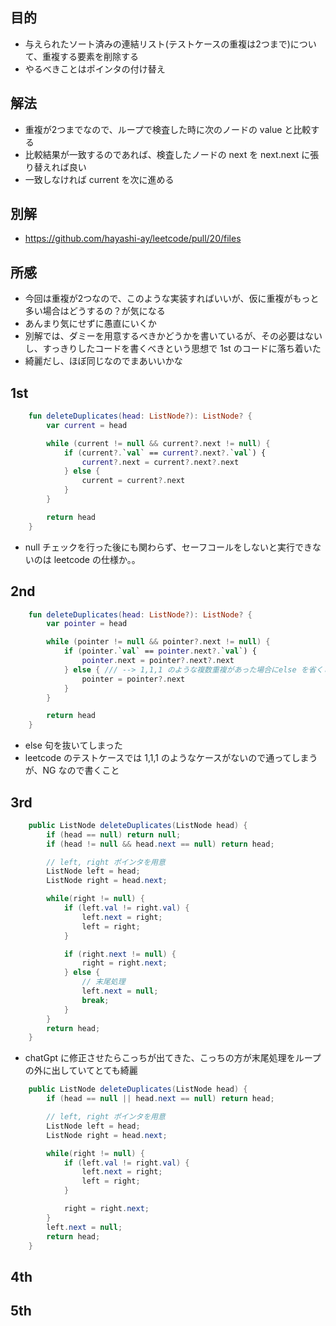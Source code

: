 ## 目的
- 与えられたソート済みの連結リスト(テストケースの重複は2つまで)について、重複する要素を削除する
- やるべきことはポインタの付け替え

## 解法
- 重複が2つまでなので、ループで検査した時に次のノードの value と比較する
- 比較結果が一致するのであれば、検査したノードの next を next.next に張り替えれば良い
- 一致しなければ current を次に進める

## 別解
- https://github.com/hayashi-ay/leetcode/pull/20/files

## 所感
- 今回は重複が2つなので、このような実装すればいいが、仮に重複がもっと多い場合はどうするの？が気になる
- あんまり気にせずに愚直にいくか
- 別解では、ダミーを用意するべきかどうかを書いているが、その必要はないし、すっきりしたコードを書くべきという思想で 1st のコードに落ち着いた
- 綺麗だし、ほぼ同じなのでまあいいかな

## 1st
```kotlin
    fun deleteDuplicates(head: ListNode?): ListNode? {
        var current = head

        while (current != null && current?.next != null) {
            if (current?.`val` == current?.next?.`val`) {
                current?.next = current?.next?.next
            } else {
                current = current?.next
            }
        }

        return head
    }
```
- null チェックを行った後にも関わらず、セーフコールをしないと実行できないのは leetcode の仕様か。。

## 2nd
```kotlin
    fun deleteDuplicates(head: ListNode?): ListNode? {
        var pointer = head

        while (pointer != null && pointer?.next != null) {
            if (pointer.`val` == pointer.next?.`val`) {
                pointer.next = pointer?.next?.next
            } else { /// --> 1,1,1 のような複数重複があった場合にelse を省くと不十分
                pointer = pointer?.next
            }
        }

        return head
    }
```
- else 句を抜いてしまった
- leetcode のテストケースでは 1,1,1 のようなケースがないので通ってしまうが、NG なので書くこと

## 3rd
```java
    public ListNode deleteDuplicates(ListNode head) {
        if (head == null) return null;
        if (head != null && head.next == null) return head;

        // left, right ポインタを用意
        ListNode left = head;
        ListNode right = head.next;

        while(right != null) {
            if (left.val != right.val) {
                left.next = right;
                left = right;
            }

            if (right.next != null) {
                right = right.next;
            } else {
                // 末尾処理
                left.next = null;
                break;
            }
        }
        return head;
    }
```

- chatGpt に修正させたらこっちが出てきた、こっちの方が末尾処理をループの外に出していてとても綺麗
```java
    public ListNode deleteDuplicates(ListNode head) {
        if (head == null || head.next == null) return head;

        // left, right ポインタを用意
        ListNode left = head;
        ListNode right = head.next;

        while(right != null) {
            if (left.val != right.val) {
                left.next = right;
                left = right;
            }

            right = right.next;
        }
        left.next = null;
        return head;
    }
```
## 4th

## 5th
